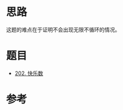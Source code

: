 
# 思路

这题的难点在于证明不会出现无限不循环的情况。

# 题目

- [202. 快乐数](https://leetcode.cn/problems/happy-number/)

# 参考
